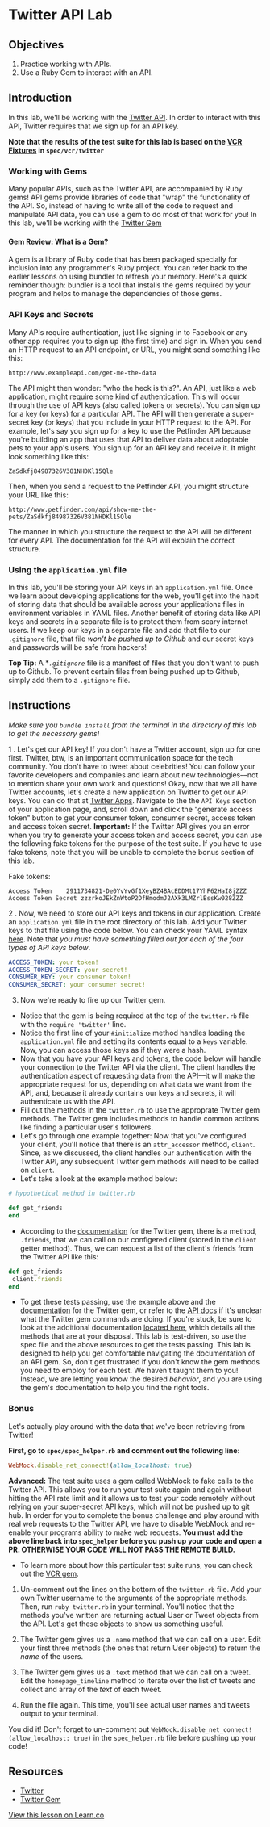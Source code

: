 # Twitter API Lab

## Objectives

1. Practice working with APIs.
2. Use a Ruby Gem to interact with an API.

## Introduction

In this lab, we'll be working with the [Twitter API](https://dev.twitter.com/docs/api/1.1). In order to interact with this API, Twitter requires that we sign up for an API key.

**Note that the results of the test suite for this lab is based on the [VCR Fixtures](https://github.com/vcr/vcr) in `spec/vcr/twitter`**

### Working with Gems

Many popular APIs, such as the Twitter API, are accompanied by Ruby gems! API gems provide libraries of code that "wrap" the functionality of the API. So, instead of having to write all of the code to request and manipulate API data, you can use a gem to do most of that work for you! In this lab, we'll be working with the [Twitter Gem](https://github.com/sferik/twitter)

#### Gem Review: What is a Gem?

A gem is a library of Ruby code that has been packaged specially for inclusion into any programmer's Ruby project. You can refer back to the earlier lessons on using bundler to refresh your memory. Here's a quick reminder though: bundler is a tool that installs the gems required by your program and helps to manage the dependencies of those gems. 

### API Keys and Secrets

Many APIs require authentication, just like signing in to Facebook or any other app requires you to sign up (the first time) and sign in. When you send an HTTP request to an API endpoint, or URL, you might send something like this:

```
http://www.exampleapi.com/get-me-the-data
```
The API might then wonder: "who the heck is this?". An API, just like a web application, might require some kind of authentication. This will occur through the use of API keys (also called tokens or secrets). You can sign up for a key (or keys) for a particular API. The API will then generate a super-secret key (or keys) that you include in your HTTP request to the API. For example, let's say you sign up for a key to use the Petfinder API because you're building an app that uses that API to deliver data about adoptable pets to your app's users. You sign up for an API key and receive it. It might look something like this:

```
ZaSdkfj84987326V381NHDKl15Qle
```
Then, when you send a request to the Petfinder API, you might structure your URL like this:

```
http://www.petfinder.com/api/show-me-the-pets/ZaSdkfj84987326V381NHDKl15Qle
```
The manner in which you structure the request to the API will be different for every API. The documentation for the API will explain the correct structure. 

### Using the `application.yml` file

In this lab, you'll be storing your API keys in an `application.yml` file. Once we learn about developing applications for the web, you'll get into the habit of storing data that should be available across your applications files in environment variables in YAML files. Another benefit of storing data like API keys and secrets in a separate file is to protect them from scary internet users. If we keep our keys in a separate file and add that file to our `.gitignore` file, that file *won't be pushed up to Github* and our secret keys and passwords will be safe from hackers!

**Top Tip:** A **`.gitignore`* file is a manifest of files that you don't want to push up to Github. To prevent certain files from being pushed up to Github, simply add them to a `.gitignore` file.

## Instructions

*Make sure you `bundle install` from the terminal in the directory of this lab to get the necessary gems!*

1 . Let's get our API key! If you don't have a Twitter account, sign up for one first. Twitter, btw, is an important communication space for the tech community. You don't have to tweet about celebrities! You can follow your favorite developers and companies and learn about new technologies––not to mention share your own work and questions! Okay, now that we all have Twitter accounts, let's create a new application on Twitter to get our API keys. You can do that at [Twitter Apps](https://apps.twitter.com/). Navigate to the the `API Keys` section of your application page, and, scroll down and click the "generate access token" button to get your consumer token, consumer secret, access token and access token secret. **Important:** If the Twitter API gives you an error when you try to generate your access token and access secret, you can use the following fake tokens for the purpose of the test suite. If you have to use fake tokens, note that you will be unable to complete the bonus section of this lab. 

Fake tokens:

```
Access Token	2911734821-De0YvYvGf1XeyBZ4BAcEDDMt17YhF62HaI8jZZZ
Access Token Secret	zzzrkoJEkZnWtoP2DfHmodmJ2AXk3LMZrlBssKw028ZZZ
```

2 . Now, we need to store our API keys and tokens in our application. Create an `application.yml` file in the root directory of this lab. Add your Twitter keys to that file using the code below. You can check your YAML syntax [here](http://www.yamllint.com/). Note that *you must have something filled out for each of the four types of API keys below*.

```yaml
ACCESS_TOKEN: your token!
ACCESS_TOKEN_SECRET: your secret!
CONSUMER_KEY: your consumer token!
CONSUMER_SECRET: your consumer secret!
```

3. Now we're ready to fire up our Twitter gem.
  * Notice that the gem is being required at the top of the `twitter.rb` file with the `require 'twitter'` line.
  * Notice the first line of your `#initialize` method handles loading the `application.yml` file and setting its contents equal to a `keys` variable. Now, you can access those keys as if they were a hash.
  * Now that you have your API keys and tokens, the code below will handle your connection to the Twitter API via the client. The client handles the authentication aspect of requesting data from the API––it will make the appropriate request for us, depending on what data we want from the API, and, because it already contains our keys and secrets, it will authenticate us with the API.
  * Fill out the methods in the `twitter.rb` to use the approprate Twitter gem methods. The Twitter gem includes methods to handle common actions like finding a particular user's followers.
  * Let's go through one example together: Now that you've configured your client, you'll notice that there is an `attr_accessor` method, `client`. Since, as we discussed, the client handles our authentication with the Twitter API, any subsequent Twitter gem methods will need to be called on `client`.
  * Let's take a look at the example method below:

  ```ruby
  # hypothetical method in twitter.rb

  def get_friends
  end
  ```

  * According to the [documentation](https://github.com/sferik/twitter) for the Twitter gem, there is a method, `.friends`, that we can call on our configered client (stored in the `client` getter method). Thus, we can request a list of the client's friends from the Twitter API like this:

  ```ruby
def get_friends
   client.friends
end
  ```
  * To get these tests passing, use the example above and the [documentation](https://github.com/sferik/twitter) for the Twitter gem, or refer to the [API docs](https://dev.twitter.com/docs/api/1.1) if it's unclear what the Twitter gem commands are doing. If you're stuck, be sure to look at the additional documentation [located here](http://www.rubydoc.info/list/gems/twitter/method), which details all the methods that are at your disposal. This lab is test-driven, so use the spec file and the above resources to get the tests passing. This lab is designed to help you get comfortable navigating the documentation of an API gem. So, don't get frustrated if you don't know the gem methods you need to employ for each test. We haven't taught them to you! Instead, we are letting you know the desired *behavior*, and you are using the gem's documentation to help you find the right tools.

### Bonus

Let's actually play around with the data that we've been retrieving from Twitter!

**First, go to `spec/spec_helper.rb` and comment out the following line:**

```ruby
WebMock.disable_net_connect!(allow_localhost: true)
```

**Advanced:** The test suite uses a gem called WebMock to fake calls to the Twitter API. This allows you to run your test suite again and again without hitting the API rate limit and it allows us to test your code remotely without relying on your super-secret API keys, which will not be pushed up to git hub. In order for you to complete the bonus challenge and play around with real web requests to the Twitter API, we have to disable WebMock and re-enable your programs ability to make web requests. **You must add the above line back into `spec_helper` before you push up your code and open a PR. OTHERWISE YOUR CODE WILL NOT PASS THE REMOTE BUILD.**

* To learn more about how this particular test suite runs, you can check out the [VCR gem](https://github.com/vcr/vcr).

1. Un-comment out the lines on the bottom of the `twitter.rb` file. Add your own Twitter username to the arguments of the appropriate methods. Then, run `ruby twitter.rb` in your terminal. You'll notice that the methods you've written are returning actual User or Tweet objects from the API. Let's get these objects to show us something useful.

2. The Twitter gem gives us a `.name` method that we can call on a user. Edit your first three methods (the ones that return User objects) to return the *name* of the users.

3. The Twitter gem gives us a `.text` method that we can call on a tweet. Edit the `homepage_timeline` method to iterate over the list of tweets and collect and array of the *text* of each tweet.

4. Run the file again. This time, you'll see actual user names and tweets output to your terminal.

You did it! Don't forget to un-comment out `WebMock.disable_net_connect!(allow_localhost: true)` in the `spec_helper.rb` file before pushing up your code!

## Resources
* [Twitter](https://dev.twitter.com/)
* [Twitter Gem](https://github.com/sferik/twitter)

<a href='https://learn.co/lessons/twitter-api-todo' data-visibility='hidden'>View this lesson on Learn.co</a>
